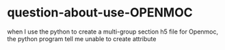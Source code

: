 # question-about-use-OPENMOC
when I use the python to create a multi-group section h5 file for Openmoc, the python program tell me unable to create attribute

